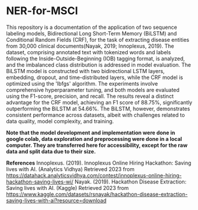 # NER-for-MSCI
This repository is a documentation of the application of two sequence labeling models, Bidirectional Long Short-Term Memory (BiLSTM) and Conditional Random Fields (CRF), for the task of extracting disease entities from 30,000 clinical documents(Nayak, 2019; Innoplexus, 2019). The dataset, comprising annotated text with tokenized words and labels following the Inside-Outside-Beginning (IOB) tagging format, is analyzed, and the imbalanced class distribution is addressed in model evaluation. The BiLSTM model is constructed with two bidirectional LSTM layers, embedding, dropout, and time-distributed layers, while the CRF model is optimized using the 'lbfgs' algorithm. 
The experiments involve comprehensive hyperparameter tuning, and both models are evaluated using the F1-score, precision, and recall. The results reveal a distinct advantage for the CRF model, achieving an F1 score of 88.75%, significantly outperforming the BiLSTM at 54.66%. The BiLSTM, however, demonstrates consistent performance across datasets, albeit with challenges related to data quality, model complexity, and training.

**Note that the model development and implementation were done in google colab, data exploration and preprocessing were done in a local computer. They are transferred here for accessibility, except for the raw data and split data due to their size.**


**References**
Innoplexus. (2019). Innoplexus Online Hiring Hackathon: Saving lives with AI. (Analytics Vidhya) Retrieved 2023 from https://datahack.analyticsvidhya.com/contest/innoplexus-online-hiring-hackathon-saving-lives-wi/
Nayak. (2019). Hackathon Disease Extraction: Saving lives with AI. (Kaggle) Retrieved 2023 from https://www.kaggle.com/datasets/rsnayak/hackathon-disease-extraction-saving-lives-with-ai?resource=download
